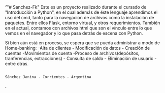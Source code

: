 ⁷"# Sanchez-Fk" 
Este es un proyecto realizado durante el cursado de "Introducción a Python", en el cual además de éste lenguaje aprendimos el uso del cmd, tanto para la navegacion de archivos como la instalación de paquetes. Entre ellos Flask, entorno virtual, y otros requerimientos.
También en el actual, contamos con archivos html que son el vínculo entre lo que vemos en el navegador y lo que pasa detrás de escena con Python.

Si bien aún está en proceso, se espera que se pueda administrar a modo de Home-banking: 
-Alta de clientes - Modificación de datos - Creación de cuentas -Movimientos de cuenta -Proceso de archivos(depósitos, tranferencias, extracciones) - Consulta de saldo - Eliminación de usuario - entre otras.

                                                                        Sánchez Janina - Corrientes - Argentina



.

